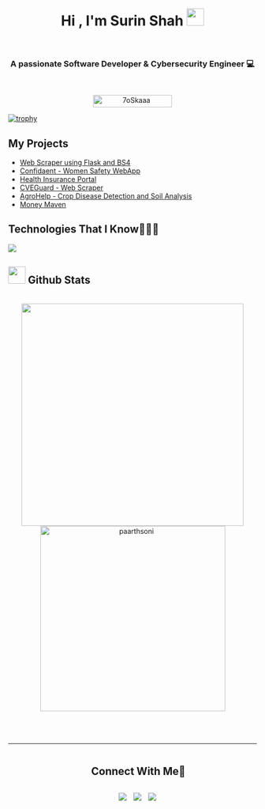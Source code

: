 <h1 align="center"><b>Hi , I'm Surin Shah </b><img src="https://media.giphy.com/media/hvRJCLFzcasrR4ia7z/giphy.gif" width="35"></h1>
<!--  -->
<br>
<h3 align="center">A passionate Software Developer & Cybersecurity Engineer 💻 </h3>
<br>
<p align="center"> 
	<img src="https://komarev.com/ghpvc/?username=7oSkaaa&label=Profile%20views&color=0047AB&style=plastic?" alt="7oSkaaa" height=25px, width=160px/> 
	<!---
		<a href = "https://commits.top/egypt.html" target="_blank">
			<img src="https://aktive.tk/egypt/7oSkaaa?color=red" alt="Most Active Users" target="_blank" height=25px, width=250px/> 
		</a>
	-->
	

</p>

[![trophy](https://github-profile-trophy.vercel.app/?username=SurinShah)](https://github.com/ryo-ma/github-profile-trophy)


My Projects
-------------
- <a href="https://github.com/SurinShah/Web-Scraper-using-BS4-and-Flask">Web Scraper using Flask and BS4</a>
- <a href="https://github.com/SurinShah/Confidaent">Confidaent - Women Safety WebApp</a>
- <a href="https://github.com/SurinShah/Health-Insurance">Health Insurance Portal</a>
- <a href="https://github.com/SurinShah/CVEGuard">CVEGuard - Web Scraper</a>
- <a href="https://github.com/SurinShah/AgroHelp">AgroHelp - Crop Disease Detection and Soil Analysis</a>
- <a href="https://github.com/SurinShah/Money-Maven">Money Maven</a>


Technologies That I Know👨🏻‍💻
-------------
<!--tech stack icons-->
<p>
  <a href="https://skillicons.dev">
    <img src="https://skillicons.dev/icons?i=git,cpp,css,docker,postgres,figma,github,html,java,js,linux,mysql,postman,py,react,vscode,django,flutter,dart,dotnet,bootstrap,cs,go,heroku,jquery,php,sqlite,visualstudio,&perline=14" />
  </a>
</p>


## <img src="https://media.giphy.com/media/iY8CRBdQXODJSCERIr/giphy.gif" width="35"><b> Github Stats </b>
<br>

<div align="center">

<a href="https://github.com/SurinShah/">
  <img src="https://github-readme-stats.vercel.app/api?username=SurinShah&include_all_commits=true&count_private=true&show_icons=true&line_height=20&title_color=7A7ADB&icon_color=2234AE&text_color=D3D3D3&bg_color=0,000000,130F40" width="450"/>
  <img src="https://github-readme-stats.vercel.app/api/top-langs?username=SurinShah&show_icons=true&locale=en&layout=compact&line_height=20&title_color=7A7ADB&icon_color=2234AE&text_color=D3D3D3&bg_color=0,000000,130F40" width="375"  alt="paarthsoni"/>

</a>
</div>

<br>
<br>
<br>

-----
<div id="user-content-toc">
  <ul align="center">
    <summary><h2 style="display: inline-block">Connect With Me🤝</h2></summary>
  </ul>
</div>

<p align="center">

 <div align="center"  class="icons-social" style="margin-left: 10px;">
        <a style="margin-left: 10px;"  target="_blank" href="https://www.linkedin.com/in/surinshah/">
			<img src="https://img.icons8.com/doodle/40/000000/linkedin--v2.png"></a>
        <a style="margin-left: 10px;" target="_blank" href="https://github.com/SurinShah">
		<img src="https://img.icons8.com/doodle/40/000000/github--v1.png"></a>
        <a style="margin-left: 10px;" target="_blank" href="https://www.instagram.com/surin.shahh_/">
			<img src="https://img.icons8.com/doodle/40/000000/instagram-new--v2.png"></a>
      </div>

</p>
